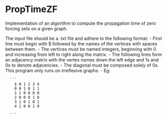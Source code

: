 # PropTimeZF
Implementation of an algorithm to compute the propagation time of zero forcing sets on a given graph.

The input file should be a .txt file and adhere to the following format:
    - First line must begin with $ followed by the names of the vertices with spaces between them.
    - The vertices must be named integers, beginning with 0 and increasing from left to right along the matrix.
    - The following lines form an adjacency matrix with the vertex names down the left edge and 1s and 0s to denote adjacencies.
    - The diagonal must be composed solely of 0s. This program only runs on irreflexive graphs.
    - Eg:

      ```
        $ 0 1 2 3 4
        0 0 1 0 1 1
        1 1 0 0 0 0
        2 0 0 0 1 0
        3 1 0 1 0 1
        4 1 0 0 1 0

      ```

